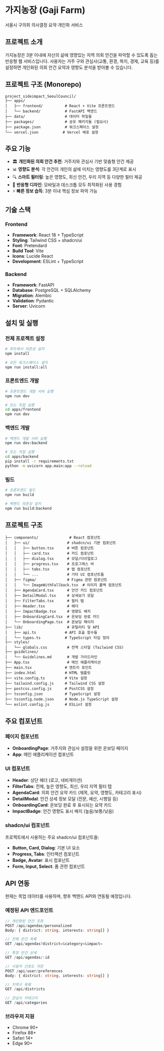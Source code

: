 # 가지농장 (Gaji Farm)

서울시 구의회 의사결정 요약·개인화 서비스

## 프로젝트 소개

가지농장은 3분 이내에 자신의 삶에 영향있는 지역 의회 안건을 파악할 수 있도록 돕는 반응형 웹 서비스입니다. 사용자는 거주 구와 관심사(교통, 환경, 복지, 경제, 교육 등)를 설정하면 개인화된 의회 안건 요약과 영향도 분석을 받아볼 수 있습니다.

## 프로젝트 구조 (Monorepo)

```
project_sideimpact_SeoulCouncil/
├── apps/
│   ├── frontend/          # React + Vite 프론트엔드
│   └── backend/           # FastAPI 백엔드
├── data/                  # 데이터 파일들
├── packages/              # 공유 패키지들 (필요시)
├── package.json           # 워크스페이스 설정
└── vercel.json           # Vercel 배포 설정
```

## 주요 기능

- 🏛️ **개인화된 의회 안건 추천**: 거주지와 관심사 기반 맞춤형 안건 제공
- 📊 **영향도 분석**: 각 안건이 개인의 삶에 미치는 영향도를 3단계로 표시
- 🔍 **스마트 필터링**: 높은 영향도, 최신 안건, 우리 지역 등 다양한 필터 제공
- 📱 **반응형 디자인**: 모바일과 데스크톱 모두 최적화된 사용 경험
- ⚡ **빠른 정보 습득**: 3분 이내 핵심 정보 파악 가능

## 기술 스택

### Frontend
- **Framework**: React 18 + TypeScript
- **Styling**: Tailwind CSS + shadcn/ui
- **Font**: Pretendard
- **Build Tool**: Vite
- **Icons**: Lucide React
- **Development**: ESLint + TypeScript

### Backend
- **Framework**: FastAPI
- **Database**: PostgreSQL + SQLAlchemy
- **Migration**: Alembic
- **Validation**: Pydantic
- **Server**: Uvicorn

## 설치 및 실행

### 전체 프로젝트 설정
```bash
# 루트에서 의존성 설치
npm install

# 모든 워크스페이스 설치
npm run install:all
```

### 프론트엔드 개발
```bash
# 프론트엔드 개발 서버 실행
npm run dev

# 또는 직접 실행
cd apps/frontend
npm run dev
```

### 백엔드 개발
```bash
# 백엔드 개발 서버 실행
npm run dev:backend

# 또는 직접 실행
cd apps/backend
pip install -r requirements.txt
python -m uvicorn app.main:app --reload
```

### 빌드
```bash
# 프론트엔드 빌드
npm run build

# 백엔드 의존성 설치
npm run build:backend
```


## 프로젝트 구조

```
├── components/              # React 컴포넌트
│   ├── ui/                 # shadcn/ui 기본 컴포넌트
│   │   ├── button.tsx      # 버튼 컴포넌트
│   │   ├── card.tsx        # 카드 컴포넌트
│   │   ├── dialog.tsx      # 모달/다이얼로그
│   │   ├── progress.tsx    # 프로그레스 바
│   │   ├── tabs.tsx        # 탭 컴포넌트
│   │   └── ...             # 기타 UI 컴포넌트들
│   ├── figma/              # Figma 관련 컴포넌트
│   │   └── ImageWithFallback.tsx  # 이미지 폴백 컴포넌트
│   ├── AgendaCard.tsx      # 안건 카드 컴포넌트
│   ├── DetailModal.tsx     # 상세보기 모달
│   ├── FilterTabs.tsx      # 필터 탭
│   ├── Header.tsx          # 헤더
│   ├── ImpactBadge.tsx     # 영향도 배지
│   ├── OnboardingCard.tsx  # 온보딩 완료 카드
│   └── OnboardingPage.tsx  # 온보딩 페이지
├── lib/                    # 유틸리티 및 API
│   ├── api.ts             # API 호출 함수들
│   └── types.ts           # TypeScript 타입 정의
├── styles/
│   └── globals.css         # 전역 스타일 (Tailwind CSS)
├── guidelines/
│   └── Guidelines.md       # 개발 가이드라인
├── App.tsx                 # 메인 애플리케이션
├── main.tsx               # 엔트리 포인트
├── index.html             # HTML 템플릿
├── vite.config.ts         # Vite 설정
├── tailwind.config.js     # Tailwind CSS 설정
├── postcss.config.js      # PostCSS 설정
├── tsconfig.json          # TypeScript 설정
├── tsconfig.node.json     # Node.js TypeScript 설정
└── eslint.config.js       # ESLint 설정
```

## 주요 컴포넌트

### 페이지 컴포넌트
- **OnboardingPage**: 거주지와 관심사 설정을 위한 온보딩 페이지
- **App**: 메인 애플리케이션 컴포넌트

### UI 컴포넌트
- **Header**: 상단 헤더 (로고, 네비게이션)
- **FilterTabs**: 전체, 높은 영향도, 최신, 우리 지역 필터 탭
- **AgendaCard**: 의회 안건 요약 카드 (제목, 요약, 영향도, 카테고리 표시)
- **DetailModal**: 안건 상세 정보 모달 (전문, 예산, 시행일 등)
- **OnboardingCard**: 온보딩 완료 후 표시되는 요약 카드
- **ImpactBadge**: 안건 영향도 표시 배지 (높음/보통/낮음)

### shadcn/ui 컴포넌트
프로젝트에서 사용하는 주요 shadcn/ui 컴포넌트들:
- **Button, Card, Dialog**: 기본 UI 요소
- **Progress, Tabs**: 인터랙션 컴포넌트
- **Badge, Avatar**: 표시 컴포넌트
- **Form, Input, Select**: 폼 관련 컴포넌트

## API 연동

현재는 목업 데이터를 사용하며, 향후 백엔드 API와 연동될 예정입니다.

### 예정된 API 엔드포인트

```typescript
// 개인화된 안건 조회
POST /api/agendas/personalized
Body: { district: string, interests: string[] }

// 전체 안건 목록
GET /api/agendas?district=&category=&impact=

// 특정 안건 상세
GET /api/agendas/:id

// 사용자 선호도 저장
POST /api/user/preferences
Body: { district: string, interests: string[] }

// 지역구 목록
GET /api/districts

// 관심사 카테고리
GET /api/categories
```


### 브라우저 지원
- Chrome 90+
- Firefox 88+
- Safari 14+
- Edge 90+

